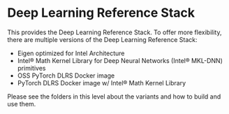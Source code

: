 # Deep Learning Reference Stack

This provides the Deep Learning Reference Stack. To offer more flexibility, there are multiple versions of the Deep Learning Reference Stack:
* Eigen optimized for Intel Architecture  
* Intel® Math Kernel Library for Deep Neural Networks (Intel® MKL-DNN) primitives
* OSS PyTorch DLRS Docker image
* PyTorch DLRS Docker image w/ Intel® Math Kernel Library

Please see the folders in this level about the variants and how to build and use them.
